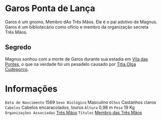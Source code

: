 <!-- TITLE: Garos Ponta de Lança -->
<!-- SUBTITLE: Visão geral sobre Garos Ponta de Lança -->

# Garos Ponta de Lança
Garos é um gnomo, Membro dAs Três Mãos. Ele é o pai adotivo de Magnus. Garos é um bibliotecário como ofício e membro da organização secreta Três Mãos.

## Segredo
Magnus sonhou com a morte de Garos durante sua estadia em  [Vila das Pontes](http://localhost/lugares/plano-material/drafeon/sudeste-de-drafeon/vila-das-pontes#vila-das-pontes), o que na verdade foi um pesadelo causado por [Titia Olga Cudeporco](http://localhost/individuos/titia-olga-cudeporco#titia-olga-cudeporco). 

# Informações
`Data de Nascimento` 1569 
`Sexo Biológico` Masculino
`Olhos` Castanhos claros
`Cabelos` Cabelos encaracolados, louros
`Altura` 0,98 m
`Peso` 19 Kg
`Organizações Associadas` [Três Mãos](http://localhost/faccoes/faccoes-independentes/tres-maos#tres-maos)
`Títulos` [Membro das Três Mãos](http://localhost/rankings-e-titulos/membro-das-tres-maos#membro-das-tres-maos)

